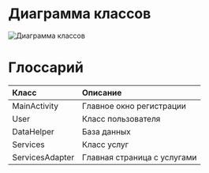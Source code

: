 # Диаграмма классов  

![Диаграмма классов]() 

# Глоссарий

| Класс | Описание |
|:---|:---|
| MainActivity | Главное окно регистрации |
| User | Класс пользователя |
| DataHelper | База данных |
| Services | Класс услуг |
| ServicesAdapter | Главная страница с услугами |
